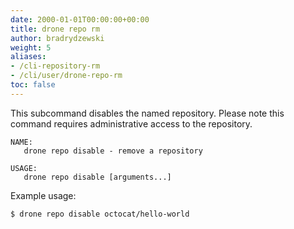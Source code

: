 ```yaml
---
date: 2000-01-01T00:00:00+00:00
title: drone repo rm
author: bradrydzewski
weight: 5
aliases:
- /cli-repository-rm
- /cli/user/drone-repo-rm
toc: false
---
```


This subcommand disables the named repository. Please note this command requires administrative access to the repository.

```
NAME:
   drone repo disable - remove a repository

USAGE:
   drone repo disable [arguments...]
```

Example usage:

```
$ drone repo disable octocat/hello-world
```